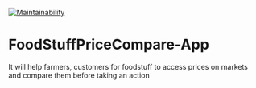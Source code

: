 [![Maintainability](https://api.codeclimate.com/v1/badges/714724c412ba78f2949b/maintainability)](https://codeclimate.com/github/Ugizwenayo-Divine/FoodStuffPriceCompare-App/maintainability)
# FoodStuffPriceCompare-App
It will help farmers, customers for foodstuff to access prices on markets and compare them before taking an action
